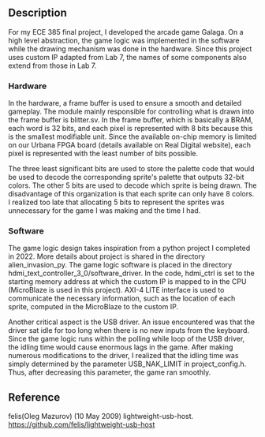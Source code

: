 ## Description
For my ECE 385 final project, I developed the arcade game Galaga. On a high level abstraction, the game logic was implemented in the software while the drawing mechanism was done in the hardware. Since this project uses custom IP adapted from Lab 7, the names of some components also extend from those in Lab 7.

### Hardware
In the hardware, a frame buffer is used to ensure a smooth and detailed gameplay. The module mainly responsible for controlling what is drawn into the frame buffer is blitter.sv. In the frame buffer, which is basically a BRAM, each word is 32 bits, and each pixel is represented with 8 bits because this is the smallest modifiable unit. Since the available on-chip memory is limited on our Urbana FPGA board (details available on Real Digital website), each pixel is represented with the least number of bits possible.

The three least significant bits are used to store the palette code that would be used to decode the corresponding sprite's palette that outputs 32-bit colors. The other 5 bits are used to decode which sprite is being drawn. The disadvantage of this organization is that each sprite can only have 8 colors. I realized too late that allocating 5 bits to represent the sprites was unnecessary for the game I was making and the time I had. 

### Software
The game logic design takes inspiration from a python project I completed in 2022. More details about project is shared in the directory alien_invasion_py. The game logic software is placed in the directory hdmi_text_controller_3_0/software_driver. In the code, hdmi_ctrl is set to the starting memory address at which the custom IP is mapped to in the CPU (MicroBlaze is used in this project). AXI-4 LITE interface is used to communicate the necessary information, such as the location of each sprite, computed in the MicroBlaze to the custom IP.

Another critical aspect is the USB driver. An issue encountered was that the driver sat idle for too long when there is no new inputs from the keyboard. Since the game logic runs within the polling while loop of the USB driver, the idling time would cause enormous lags in the game. After making numerous modifications to the driver, I realized that the idling time was simply determined by the parameter USB_NAK_LIMIT in project_config.h. Thus, after decreasing this parameter, the game ran smoothly. 

## Reference
felis(Oleg Mazurov) (10 May 2009) lightweight-usb-host. https://github.com/felis/lightweight-usb-host
